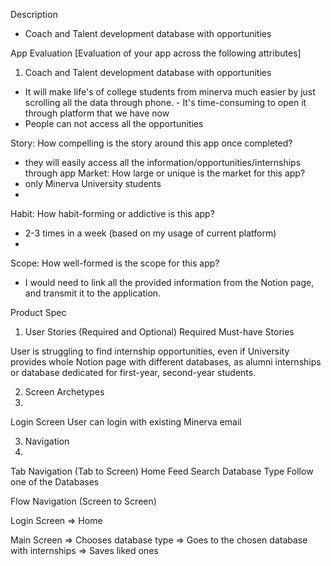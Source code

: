 Description

- Coach and Talent development database with opportunities

App Evaluation
[Evaluation of your app across the following attributes]

1. Coach and Talent development database with opportunities

-  It will make life's of college students from minerva much easier by just scrolling all the data through phone. -  It's time-consuming to open it through platform that we have now
-  People can not access all the opportunities

Story: How compelling is the story around this app once completed?
- they will easily access all the information/opportunities/internships through app
Market: How large or unique is the market for this app?
- only Minerva University students
- 
Habit: How habit-forming or addictive is this app?

- 2-3 times in a week (based on my usage of current platform)
- 
Scope: How well-formed is the scope for this app?

- I would need to link all the provided information from the Notion page, and transmit it to the application.




Product Spec
1. User Stories (Required and Optional)
Required Must-have Stories

User is struggling to find internship opportunities, even if University provides whole Notion page with different databases, as alumni internships or database dedicated for first-year, second-year students. 

2. Screen Archetypes
3. 
Login Screen
User can login with existing Minerva email


3. Navigation
4. 
Tab Navigation (Tab to Screen)
Home Feed
Search Database Type
Follow one of the Databases

Flow Navigation (Screen to Screen)


Login Screen
=> Home

Main Screen
=> Chooses database type
=> Goes to the chosen database with internships
=> Saves liked ones

